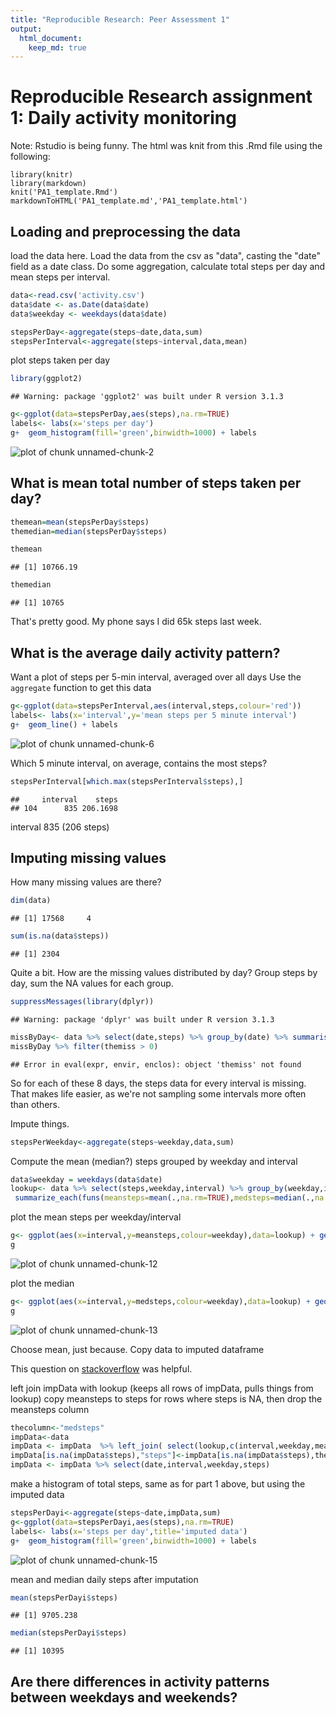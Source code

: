 ```yaml
---
title: "Reproducible Research: Peer Assessment 1"
output: 
  html_document:
    keep_md: true
---
```

Reproducible Research assignment 1: Daily activity monitoring
==============================================================

Note: Rstudio is being funny. The html was knit from this .Rmd file using the following:

```
library(knitr)
library(markdown)
knit('PA1_template.Rmd')
markdownToHTML('PA1_template.md','PA1_template.html')
```

## Loading and preprocessing the data
load the data here. Load the data from the csv as "data", casting the "date" field as a date class. Do some aggregation, calculate total steps per day and mean steps per interval. 

```r
data<-read.csv('activity.csv')
data$date <- as.Date(data$date)
data$weekday <- weekdays(data$date)

stepsPerDay<-aggregate(steps~date,data,sum)
stepsPerInterval<-aggregate(steps~interval,data,mean)
```
plot steps taken per day

```r
library(ggplot2)
```

```
## Warning: package 'ggplot2' was built under R version 3.1.3
```

```r
g<-ggplot(data=stepsPerDay,aes(steps),na.rm=TRUE) 
labels<- labs(x='steps per day')
g+  geom_histogram(fill='green',binwidth=1000) + labels
```

![plot of chunk unnamed-chunk-2](figure/unnamed-chunk-2-1.png)


## What is mean total number of steps taken per day?


```r
themean=mean(stepsPerDay$steps)
themedian=median(stepsPerDay$steps)
```

```r
themean
```

```
## [1] 10766.19
```

```r
themedian
```

```
## [1] 10765
```
That's pretty good. My phone says I did 65k steps last week.

## What is the average daily activity pattern?
Want a plot of steps per 5-min interval, averaged over all days
Use the ```aggregate``` function to get this data

```r
g<-ggplot(data=stepsPerInterval,aes(interval,steps,colour='red')) 
labels<- labs(x='interval',y='mean steps per 5 minute interval')
g+  geom_line() + labels
```

![plot of chunk unnamed-chunk-6](figure/unnamed-chunk-6-1.png)

Which 5 minute interval, on average, contains the most steps?

```r
stepsPerInterval[which.max(stepsPerInterval$steps),]
```

```
##     interval    steps
## 104      835 206.1698
```
interval 835 (206 steps)


## Imputing missing values

How many missing values are there?

```r
dim(data)
```

```
## [1] 17568     4
```

```r
sum(is.na(data$steps))
```

```
## [1] 2304
```
Quite a bit. How are the missing values distributed by day? Group steps by day, sum the NA values for each group.

```r
suppressMessages(library(dplyr))
```

```
## Warning: package 'dplyr' was built under R version 3.1.3
```

```r
missByDay<- data %>% select(date,steps) %>% group_by(date) %>% summarise_each(funs(themiss=sum(is.na(.))))
missByDay %>% filter(themiss > 0)
```

```
## Error in eval(expr, envir, enclos): object 'themiss' not found
```
So for each of these 8 days, the steps data for every interval is missing. That makes life easier, as we're not sampling some intervals more often than others.

Impute things. 


```r
stepsPerWeekday<-aggregate(steps~weekday,data,sum)
```
Compute the mean (median?) steps  grouped by weekday  and interval 

```r
data$weekday = weekdays(data$date)
lookup<- data %>% select(steps,weekday,interval) %>% group_by(weekday,interval) %>%
 summarize_each(funs(meansteps=mean(.,na.rm=TRUE),medsteps=median(.,na.rm=TRUE)))
```

plot the mean steps per weekday/interval


```r
g<- ggplot(aes(x=interval,y=meansteps,colour=weekday),data=lookup) + geom_line()
g
```

![plot of chunk unnamed-chunk-12](figure/unnamed-chunk-12-1.png)

plot the median


```r
g<- ggplot(aes(x=interval,y=medsteps,colour=weekday),data=lookup) + geom_line()
g
```

![plot of chunk unnamed-chunk-13](figure/unnamed-chunk-13-1.png)

Choose mean, just because.
Copy data to imputed dataframe

This question on [stackoverflow](http://stackoverflow.com/questions/35670213/replace-values-in-some-rows-based-on-other-dataframe-mapping-with-r) was helpful.

left join impData with lookup (keeps all rows of impData, pulls things from lookup)
copy meansteps to steps for rows where steps is NA, then drop the meansteps column


```r
thecolumn<-"medsteps"
impData<-data
impData <- impData  %>% left_join( select(lookup,c(interval,weekday,meansteps,medsteps)),by=c("weekday"="weekday","interval"="interval"))
impData[is.na(impData$steps),"steps"]<-impData[is.na(impData$steps),thecolumn]
impData <- impData %>% select(date,interval,weekday,steps)
```

make a histogram of total steps, same as for part 1 above, but using the imputed data

```r
stepsPerDayi<-aggregate(steps~date,impData,sum)
g<-ggplot(data=stepsPerDayi,aes(steps),na.rm=TRUE) 
labels<- labs(x='steps per day',title='imputed data')
g+  geom_histogram(fill='green',binwidth=1000) + labels
```

![plot of chunk unnamed-chunk-15](figure/unnamed-chunk-15-1.png)

mean and median daily steps after imputation

```r
mean(stepsPerDayi$steps)
```

```
## [1] 9705.238
```

```r
median(stepsPerDayi$steps)
```

```
## [1] 10395
```



## Are there differences in activity patterns between weekdays and weekends?


